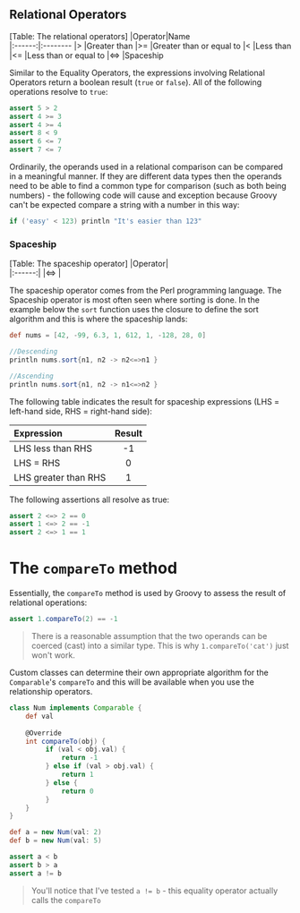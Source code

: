 ## Relational Operators

[Table: The relational operators]
|Operator|Name     
|:------:|:--------
|\>      |Greater than
|\>=     |Greater than or equal to
|<       |Less than
|<=      |Less than or equal to
|<=>     |Spaceship

Similar to the Equality Operators, the expressions involving Relational Operators return a boolean result (`true` or `false`). All of the following operations resolve to `true`:

```groovy
assert 5 > 2
assert 4 >= 3
assert 4 >= 4
assert 8 < 9
assert 6 <= 7
assert 7 <= 7
```

Ordinarily, the operands used in a relational comparison can be compared in a meaningful manner. If they are different data types then the operands need to be able to find a common type for comparison (such as both being numbers) - the following code will cause and exception because Groovy can't be expected compare a string with a number in this way:

```groovy
if ('easy' < 123) println "It's easier than 123"
```

### Spaceship
[Table: The spaceship operator]
|Operator|  
|:------:|
|<=>      |  

The spaceship operator comes from the Perl programming language. The Spaceship operator is most often seen where sorting is done. In the example below the `sort` function uses the closure to define the sort algorithm and this is where the spaceship lands:

```groovy
def nums = [42, -99, 6.3, 1, 612, 1, -128, 28, 0]

//Descending
println nums.sort{n1, n2 -> n2<=>n1 }

//Ascending
println nums.sort{n1, n2 -> n1<=>n2 }
```

The following table indicates the result for spaceship expressions (LHS = left-hand side, RHS = right-hand side):

|Expression|Result
|:--|:--:
|LHS less than RHS|-1
|LHS = RHS|0
|LHS greater than RHS|1

The following assertions all resolve as true:

```groovy
assert 2 <=> 2 == 0
assert 1 <=> 2 == -1
assert 2 <=> 1 == 1
```

# The `compareTo` method
Essentially, the `compareTo` method is used by Groovy to assess the result of relational operations:

```groovy
assert 1.compareTo(2) == -1
```

>There is a reasonable assumption that the two operands can be coerced (cast) into a similar type. This is why `1.compareTo('cat')` just won't work.

Custom classes can determine their own appropriate algorithm for the `Comparable`'s `compareTo` and this will be available when you use the relationship operators.

```groovy
class Num implements Comparable {
    def val
    
    @Override
    int compareTo(obj) {
         if (val < obj.val) {
             return -1
         } else if (val > obj.val) {
             return 1
         } else {
             return 0
         } 
    }
}

def a = new Num(val: 2)
def b = new Num(val: 5)

assert a < b
assert b > a
assert a != b
```

>You'll notice that I've tested `a != b` - this equality operator actually calls the `compareTo`